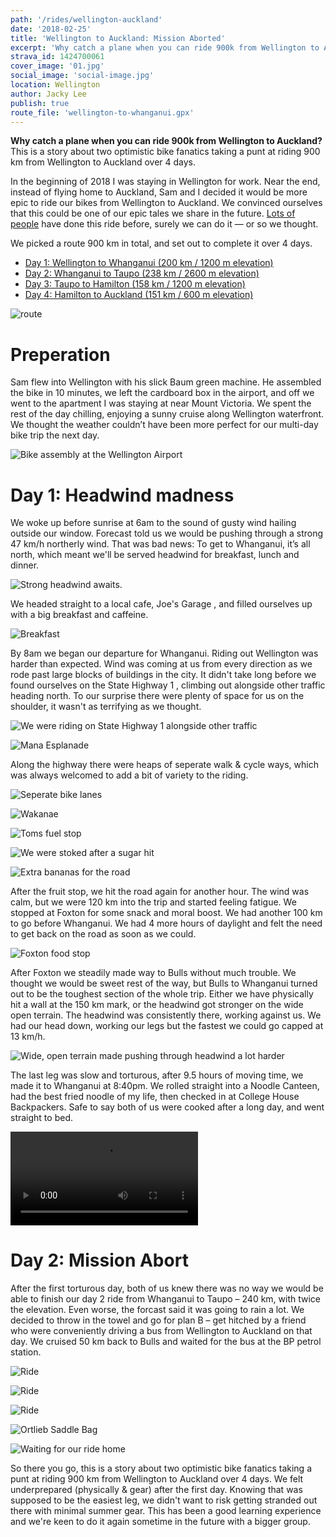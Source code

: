 ```yaml
---
path: '/rides/wellington-auckland'
date: '2018-02-25'
title: 'Wellington to Auckland: Mission Aborted'
excerpt: 'Why catch a plane when you can ride 900k from Wellington to Auckland? This is a story about two optimistic bike fanatics taking a punt at riding 900 km from Wellington to Auckland over 4 days.'
strava_id: 1424700061
cover_image: '01.jpg'
social_image: 'social-image.jpg'
location: Wellington
author: Jacky Lee
publish: true
route_file: 'wellington-to-whanganui.gpx'
---
```


**Why catch a plane when you can ride 900k from Wellington to Auckland?** This is a story about two optimistic bike fanatics taking a punt at riding 900 km from Wellington to Auckland over 4 days.


In the beginning of 2018 I was staying in Wellington for work. Near the end, instead of flying home to Auckland, Sam and I decided it would be more epic to ride our bikes from Wellington to Auckland. We convinced ourselves that this could be one of our epic tales we share in the future. [Lots of people](https://www.dynamoevents.co.nz/event/bdo-wellington-to-auckland-cycle-challenge-2017/) have done this ride before, surely we can do it — or so we thought.

We picked a route 900 km in total, and set out to complete it over 4 days.

- [Day 1: Wellington to Whanganui (200 km / 1200 m elevation)](https://www.google.co.nz/maps/dir/Wellington/Whanganui/@-40.605871,174.5307259,9z/data=!3m1!4b1!4m14!4m13!1m5!1m1!1s0x6d38b1fc49e974cb:0xa00ef63a213b470!2m2!1d174.776236!2d-41.2864603!1m5!1m1!1s0x6d6ab8747e76634b:0x500ef6143a39932!2m2!1d175.0478901!2d-39.9300887!3e1)
- [Day 2: Whanganui to Taupo (238 km / 2600 m elevation)](https://www.google.co.nz/maps/dir/Whanganui/Taupo/@-39.3755184,175.0061628,9z/data=!3m1!4b1!4m14!4m13!1m5!1m1!1s0x6d6ab8747e76634b:0x500ef6143a39932!2m2!1d175.0478901!2d-39.9300887!1m5!1m1!1s0x6d6bef77144b165b:0x500ef6143a309e0!2m2!1d176.0702098!2d-38.6856924!3e1)
- [Day 3: Taupo to Hamilton (158 km / 1200 m elevation)](https://www.google.co.nz/maps/dir/Taupo/Hamilton/@-38.2100756,175.3946074,10z/data=!3m1!4b1!4m14!4m13!1m5!1m1!1s0x6d6bef77144b165b:0x500ef6143a309e0!2m2!1d176.0702098!2d-38.6856924!1m5!1m1!1s0x6d6d227487a63621:0x500ef6143a29903!2m2!1d175.279253!2d-37.7870012!3e1)
- [Day 4: Hamilton to Auckland (151 km / 600 m elevation)](https://www.google.co.nz/maps/dir/Taupo/Hamilton/@-38.2100756,175.3946074,10z/data=!3m1!4b1!4m14!4m13!1m5!1m1!1s0x6d6bef77144b165b:0x500ef6143a309e0!2m2!1d176.0702098!2d-38.6856924!1m5!1m1!1s0x6d6d227487a63621:0x500ef6143a29903!2m2!1d175.279253!2d-37.7870012!3e1)

![route](route.png 'The route we picked for Wellington to Auckland.')

# Preperation

Sam flew into Wellington with his slick Baum green machine. He assembled the bike in 10 minutes, we left the cardboard box in the airport, and off we went to the apartment I was staying at near Mount Victoria. We spent the rest of the day chilling, enjoying a sunny cruise along Wellington waterfront. We thought the weather couldn’t have been more perfect for our multi-day bike trip the next day.

![Bike assembly at the Wellington Airport](bike-assembly-airport.png 'Bike assembly at the Wellington Airport')

<!--
# The gears

![Gears](IMG_1248.jpg 'Ritchey Road Logic (Size 51)')
![Gears](IMG_1321.jpg "Assortment of items I'm carrying in my bags.")


|            |                         |
| :--------- | :---------------------- |
| Bike       | Ritchey Road Logic      |
| Tyre       | Panaracer GravelKing 26 |
| Saddle bag | Ortlieb                 |
| Frame bag  | Ortlieb                 |
| Saddle bag | Ortlieb                 |
| Saddle bag | Ortlieb                 |
| Saddle bag | Ortlieb                 |

 -->

# Day 1: Headwind madness

We woke up before sunrise at 6am to the sound of gusty wind hailing outside our window. Forecast told us we would be pushing through a strong 47 km/h northerly wind. That was bad news: To get to Whanganui, it’s all north, which meant we'll be served headwind for breakfast, lunch and dinner.

![Strong headwind awaits.](IMG_1390.jpg "Forecast told us we would be having a strong headwind.")

We headed straight to a local cafe, <marker-link lat='-41.2924544' lng='174.7816318' label='A' zoom='12' >Joe's Garage </marker-link>, and filled ourselves up with a big breakfast and caffeine.

![Breakfast](IMG_1391.jpg "Porridge with Banana at Joe's Garage")

By 8am we began our departure for Whanganui. Riding out Wellington was harder than expected. Wind was coming at us from every direction as we rode past large blocks of buildings in the city. It didn't take long before we found ourselves on the <marker-link lat='-41.242581' lng='174.812298' label='B' zoom='12'>State Highway 1</marker-link> , climbing out alongside other traffic heading north. To our surprise there were plenty of space for us on the shoulder, it wasn't as terrifying as we thought.

![We were riding on State Highway 1 alongside other traffic](IMG_1403.jpg "We were riding on State Highway 1 alongside other traffic.")

![Mana Esplanade](IMG_1418.jpg "<marker-link lat='-41.103582' lng='174.869717' label='C' zoom='12'>Mana Esplanade</marker-link>, looking out onto the rolling landscape." )

Along the highway there were heaps of seperate walk & cycle ways, which was always welcomed to add a bit of variety to the riding.

![Seperate bike lanes](IMG_1427.jpg "<marker-link lat='-41.039345' lng='174.884940' label='D' zoom='12'>Seperate cycle way along State Highway 1</marker-link>")

![Wakanae](01.jpg "<marker-link lat='-40.856402' lng='175.057952' label='E' zoom='12'>Pushing through on Kapiti Expressway, Waikanae</marker-link>")

![Toms fuel stop](IMG_1462.jpg "<marker-link lat='-40.647861' lng='175.259858' label='F' zoom='12'>Picking up some sugar from Toms.</marker-link>")

![We were stoked after a sugar hit](IMG_1471.jpg "We were stoked after the sugar hit")

![Extra bananas for the road](IMG_1467.jpg "Extra bananas for the road.")

After the fruit stop, we hit the road again for another hour. The wind was calm, but we were 120 km into the trip and started feeling fatigue. We stopped at <marker-link lat='-40.473126' lng='175.285641' label='G' zoom='12'>Foxton</marker-link> for some snack and moral boost. We had another 100 km to go before Whanganui. We had 4 more hours of daylight and felt the need to get back on the road as soon as we could.

![Foxton food stop](IMG_1211.jpg "Food stop at a local takeaway in Foxton")

After Foxton we steadily made way to Bulls without much trouble. We thought we would be sweet rest of the way, but Bulls to Whanganui turned out to be the toughest section of the whole trip. Either we have physically hit a wall at the 150 km mark, or the headwind got stronger on the wide open terrain. The headwind was consistently there, working against us. We had our head down, working our legs but the fastest we could go capped at 13 km/h.

![Wide, open terrain made pushing through headwind a lot harder](IMG_1518.jpg "Wide, open terrain made pushing through headwind a lot harder")

The last leg was slow and torturous, after 9.5 hours of moving time, we made it to Whanganui at 8:40pm. We rolled straight into a Noodle Canteen, had the best fried noodle of my life, then checked in at <marker-link lat='-39.926937' lng='175.046932' label='H' zoom='12'>College House Backpackers</marker-link>. Safe to say both of us were cooked after a long day, and went straight to bed.

<div>
<video src="fkyea.mp4" controls></video>
</div>

# Day 2: Mission Abort
After the first torturous day, both of us knew there was no way we would be able to finish our day 2 ride from Whanganui to Taupo – 240 km, with twice the elevation. Even worse, the forcast said it was going to rain a lot. We decided to throw in the towel and go for plan B – get hitched by a friend who were conveniently driving a bus from Wellington to Auckland on that day. We cruised 50 km back to Bulls and waited for the bus at the BP petrol station.

![Ride](IMG_1565.jpg "Knowing we weren't pushed for time made the ride much more enjoyable")

![Ride](jacky.jpg "Knowing we weren't pushed for time made the ride much more enjoyable")

![Ride](IMG_1617.jpg "Knowing we weren't pushed for time made the ride much more enjoyable")

![Ortlieb Saddle Bag](IMG_1636.jpg "Ortlieb Saddle bag was great for this trip. ")

![Waiting for our ride home](IMG_1639.jpg "We waited for our ride home at a BP Petrol station in Bulls.")

So there you go, this is a story about two optimistic bike fanatics taking a punt at riding 900 km from Wellington to Auckland over 4 days. We felt underprepared (physically & gear) after the first day. Knowing that was supposed to be the easiest leg, we didn't want to risk getting stranded out there with minimal summer gear. This has been a good learning experience and we're keen to do it again sometime in the future with a bigger group.